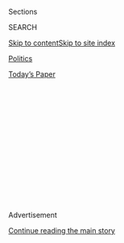 <div id="app">

<div>

<div>

<div>

<div class="NYTAppHideMasthead css-1q2w90k e1suatyy0">

<div class="section css-ui9rw0 e1suatyy2">

<div class="css-eph4ug er09x8g0">

<div class="css-6n7j50">

</div>

<span class="css-1dv1kvn">Sections</span>

<div class="css-10488qs">

<span class="css-1dv1kvn">SEARCH</span>

</div>

[Skip to content](#site-content)[Skip to site
index](#site-index)

</div>

<div id="masthead-section-label" class="css-1wr3we4 eaxe0e00">

[Politics](https://www.nytimes.com/section/politics)

</div>

<div class="css-10698na e1huz5gh0">

</div>

</div>

<div id="masthead-bar-one" class="section hasLinks css-15hmgas e1csuq9d3">

<div class="css-uqyvli e1csuq9d0">

</div>

<div class="css-1uqjmks e1csuq9d1">

</div>

<div class="css-9e9ivx">

[](https://myaccount.nytimes.com/auth/login?response_type=cookie&client_id=vi)

</div>

<div class="css-1bvtpon e1csuq9d2">

[Today’s
Paper](https://www.nytimes.com/section/todayspaper)

</div>

</div>

</div>

</div>

<div data-aria-hidden="false">

<div id="site-content" data-role="main">

<div>

<div class="css-1aor85t" style="opacity:0.000000001;z-index:-1;visibility:hidden">

<div class="css-1hqnpie">

<div class="css-epjblv">

<span class="css-17xtcya">[Politics](/section/politics)</span><span class="css-x15j1o">|</span><span class="css-fwqvlz">Diplomat
at Center of Trump Impeachment Retires From State
Department</span>

</div>

<div class="css-k008qs">

<div class="css-1iwv8en">

<span class="css-18z7m18"></span>

<div>

</div>

</div>

<span class="css-1n6z4y">https://nyti.ms/3b39bt5</span>

<div class="css-1705lsu">

<div class="css-4xjgmj">

<div class="css-4skfbu" data-role="toolbar" data-aria-label="Social Media Share buttons, Save button, and Comments Panel with current comment count" data-testid="share-tools">

  - 
  - 
  - 
  - 
    
    <div class="css-6n7j50">
    
    </div>

  - 

</div>

</div>

</div>

</div>

</div>

</div>

<div id="NYT_TOP_BANNER_REGION" class="css-13pd83m">

</div>

<div id="top-wrapper" class="css-1sy8kpn">

<div id="top-slug" class="css-l9onyx">

Advertisement

</div>

[Continue reading the main
story](#after-top)

<div class="ad top-wrapper" style="text-align:center;height:100%;display:block;min-height:250px">

<div id="top" class="place-ad" data-position="top" data-size-key="top">

</div>

</div>

<div id="after-top">

</div>

</div>

<div>

<div id="sponsor-wrapper" class="css-1hyfx7x">

<div id="sponsor-slug" class="css-19vbshk">

Supported by

</div>

[Continue reading the main
story](#after-sponsor)

<div id="sponsor" class="ad sponsor-wrapper" style="text-align:center;height:100%;display:block">

</div>

<div id="after-sponsor">

</div>

</div>

<div class="css-186x18t">

</div>

<div class="css-1vkm6nb ehdk2mb0">

# Diplomat at Center of Trump Impeachment Retires From State Department

</div>

On a July 25 telephone call with the president of Ukraine, President
Trump described Ambassador Yovanovitch as “bad news” and said,
ominously, “She’s going to go through some things.”

<div class="css-79elbk" data-testid="photoviewer-wrapper">

<div class="css-z3e15g" data-testid="photoviewer-wrapper-hidden">

</div>

<div class="css-1a48zt4 ehw59r15" data-testid="photoviewer-children">

![<span class="css-16f3y1r e13ogyst0" data-aria-hidden="true">Marie L.
Yovanovitch, the former ambassador to Ukraine, last year in
Washington.</span><span class="css-cnj6d5 e1z0qqy90" itemprop="copyrightHolder"><span class="css-1ly73wi e1tej78p0">Credit...</span><span><span>Anna
Moneymaker/The New York
Times</span></span></span>](https://static01.nyt.com/images/2020/01/31/us/politics/31dc-ambassador/31dc-ambassador-articleLarge.jpg?quality=75&auto=webp&disable=upscale)

</div>

</div>

<div class="css-18e8msd">

<div class="css-vp77d3 epjyd6m0">

<div class="css-hus3qt ey68jwv0" data-aria-hidden="true">

[![Lara
Jakes](https://static01.nyt.com/images/2019/07/25/reader-center/author-lara-jakes/author-lara-jakes-thumbLarge.png
"Lara Jakes")](https://www.nytimes.com/by/lara-jakes)

</div>

<div class="css-1baulvz">

By [<span class="css-1baulvz last-byline" itemprop="name">Lara
Jakes</span>](https://www.nytimes.com/by/lara-jakes)

</div>

</div>

  - Jan. 31,
    2020

  - 
    
    <div class="css-4xjgmj">
    
    <div class="css-d8bdto" data-role="toolbar" data-aria-label="Social Media Share buttons, Save button, and Comments Panel with current comment count" data-testid="share-tools">
    
      - 
      - 
      - 
      - 
        
        <div class="css-6n7j50">
        
        </div>
    
      - 
    
    </div>
    
    </div>

</div>

</div>

<div class="section meteredContent css-1r7ky0e" name="articleBody" itemprop="articleBody">

<div class="css-1fanzo5 StoryBodyCompanionColumn">

<div class="css-53u6y8">

WASHINGTON — The American ambassador whose abrupt recall from Ukraine
helped lead to President Trump’s impeachment has retired from the State
Department, a person familiar with her plans confirmed on Friday.

Marie L. Yovanovitch, a career diplomat, had been expected to leave the
Foreign Service after she was ordered back to Washington from Kyiv,
Ukraine, ahead of schedule last spring, [accused of being disloyal to
Mr.
Trump](https://www.nytimes.com/2019/10/11/us/politics/marie-yovanovitch-trump-impeachment.html).

But documents and testimony [later
showed](https://www.nytimes.com/2019/11/15/us/politics/marie-yovanovitch-facts-bio.html)
that she was the target of a smear campaign for, in part, refusing to
grant visas to former Ukrainian officials who were investigating Mr.
Trump’s political rivals.

On a [July 25 telephone
call](https://www.nytimes.com/interactive/2019/09/25/us/politics/trump-ukraine-transcript.html?module=inline)
with President Volodymyr Zelensky of Ukraine, Mr. Trump described Ms.
Yovanovitch as “bad news” and said, ominously, “She’s going to go
through some things.”

</div>

</div>

<div class="css-1fanzo5 StoryBodyCompanionColumn">

<div class="css-53u6y8">

She possibly already had: Text messages between Mr. Trump’s personal
lawyer Rudolph W. Giuliani and his associates that were released
publicly earlier this month indicated that Ms. Yovanovitch [was under
surveillance](https://www.nytimes.com/2020/01/16/world/europe/ukraine-yovanovitch-investigation.html)
while still in Kyiv — a claim that the State Department and Ukraine
security officials are investigating.

State Department officials have suggested that Ms. Yovanovitch was
pulled from Kyiv because of concerns about her security. But Secretary
of State Mike Pompeo has refused to publicly support her, or clarify why
she was recalled to the United States, [setting off an internal revolt
of
diplomats](https://www.nytimes.com/2019/11/04/us/politics/mike-pompeo-ukraine-state-department.html)
who have rallied to her defense.

Ms. Yovanovitch was a star witness for House Democrats in their
impeachment inquiry. She [described being “shocked, appalled,
devastated”](https://www.nytimes.com/2019/11/15/us/politics/marie-yovanovitch-testimony.html)
upon learning of what the president said about her to Mr. Zelensky.

The Senate is all but assured to acquit Mr. Trump in a [vote scheduled
for
Wednesday](https://www.nytimes.com/live/2020/trump-impeachment-trial-01-31?action=click&module=Spotlight&pgtype=Homepage)
that will end his impeachment trial.

At its heart was whether Mr. Trump could be held liable for appearing to
withhold $391 million in security aid from Ukraine — money that Congress
had already approved — until Mr. Zelensky announced an investigation
into a company that had employed Hunter Biden, the son of former Vice
President Joseph R. Biden Jr., who is seeking the Democratic nomination
to run against Mr. Trump.

</div>

</div>

<div class="css-1fanzo5 StoryBodyCompanionColumn">

<div class="css-53u6y8">

Ms. Yovanovitch’s retirement from the State Department, after 33 years
of service, was[first reported on Friday by
NPR](https://www.npr.org/2020/01/31/801697400/ukraine-ambassador-marie-yovanovitch-key-figure-in-impeachment-trial-retires).
She could not be immediately reached for comment, and the State
Department did not return calls and messages seeking comment Friday
night.

Since returning to Washington last spring, Ms. Yovanovitch has been
assigned to a
[fellowship](https://isd.georgetown.edu/profile/amb-marie-l-yovanovitch/)
at Georgetown University’s Institute for the Study of Diplomacy, and she
is scheduled to receive [an
award](https://sfs.georgetown.edu/event/trainor-award-to-amb-marie-yovanovitch/)
in February from the university’s School of Foreign Service for
“Excellence in the Conduct of Diplomacy.”

</div>

</div>

<div>

</div>

</div>

<div>

</div>

<div>

</div>

<div>

</div>

<div>

<div id="bottom-wrapper" class="css-1ede5it">

<div id="bottom-slug" class="css-l9onyx">

Advertisement

</div>

[Continue reading the main
story](#after-bottom)

<div id="bottom" class="ad bottom-wrapper" style="text-align:center;height:100%;display:block;min-height:90px">

</div>

<div id="after-bottom">

</div>

</div>

</div>

</div>

</div>

## Site Index

<div>

</div>

## Site Information Navigation

  - [© <span>2020</span> <span>The New York Times
    Company</span>](https://help.nytimes.com/hc/en-us/articles/115014792127-Copyright-notice)

<!-- end list -->

  - [NYTCo](https://www.nytco.com/)
  - [Contact
    Us](https://help.nytimes.com/hc/en-us/articles/115015385887-Contact-Us)
  - [Work with us](https://www.nytco.com/careers/)
  - [Advertise](https://nytmediakit.com/)
  - [T Brand Studio](http://www.tbrandstudio.com/)
  - [Your Ad
    Choices](https://www.nytimes.com/privacy/cookie-policy#how-do-i-manage-trackers)
  - [Privacy](https://www.nytimes.com/privacy)
  - [Terms of
    Service](https://help.nytimes.com/hc/en-us/articles/115014893428-Terms-of-service)
  - [Terms of
    Sale](https://help.nytimes.com/hc/en-us/articles/115014893968-Terms-of-sale)
  - [Site
    Map](https://spiderbites.nytimes.com)
  - [Help](https://help.nytimes.com/hc/en-us)
  - [Subscriptions](https://www.nytimes.com/subscription?campaignId=37WXW)

</div>

</div>

</div>

</div>
